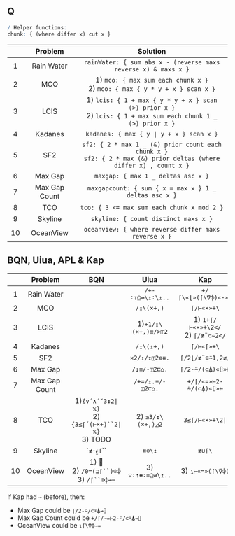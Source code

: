 ## Q

```q
/ Helper functions:
chunk: { (where differ x) cut x }
```

|       |    Problem    |                                                        Solution                                                         |
| :---: | :-----------: | :---------------------------------------------------------------------------------------------------------------------: |
|   1   |  Rain Water   |                             `rainWater: { sum abs x - (reverse maxs reverse x) & maxs x }`                              |
|   2   |      MCO      |                     1) `mco: { max sum each chunk x }` <br> 2) `mco: { max { y * y + x } scan x }`                      |
|   3   |     LCIS      |    1) `lcis: { 1 + max { y * y + x } scan (>) prior x }` <br> 2) `lcis: { 1 + max sum each chunk 1 _ (>) prior x }`     |
|   4   |    Kadanes    |                                        `kadanes: { max { y \| y + x } scan x }`                                         |
|   5   |      SF2      | `sf2: { 2 * max 1 _ (&) prior count each chunk x }` <br> `sf2: { 2 * max (&) prior deltas (where differ x) , count x }` |
|   6   |    Max Gap    |                                           `maxgap: { max 1 _ deltas asc x }`                                            |
|   7   | Max Gap Count |                                  `maxgapcount: { sum { x = max x } 1 _ deltas asc x }`                                  |
|   8   |      TCO      |                                       `tco: { 3 <= max sum each chunk x mod 2 }`                                        |
|   9   |    Skyline    |                                          `skyline: { count distinct maxs x }`                                           |
|  10   |   OceanView   |                                  `oceanview: { where reverse differ maxs reverse x }`                                   |

## BQN, Uiua, APL & Kap

|       |    Problem    |                            BQN                             |        Uiua         |                  Kap                   |                   APL                   |
| :---: | :-----------: | :--------------------------------------------------------: | :-----------------: | :------------------------------------: | :-------------------------------------: |
|   1   |  Rain Water   |                                                            |  `/+-∶↧⍜⇌\↥∶\↥..`   |          `+/⌈\«⌊»(⌈\⍢⌽)«-»⊢`           |                                         |
|   2   |      MCO      |                                                            |     `/↥\(×+,)`      |               `⌈/⊢«×»+\`               |                                         |
|   3   |     LCIS      |                                                            | 1)`+1/↥\(×+,)≡/>◫2` | 1) `1+⌈/⊢«×»+\2</` <br> 2) `⌈/≢¨⊂⍨2</` |                                         |
|   4   |    Kadanes    |                                                            |     `/↥\(↥+,)`      |               `⌈/⊢«⌈»+\`               |                                         |
|   5   |      SF2      |                                                            |    `×2/↥/↧◫2⊜⧻.`    |            `⌈/2⌊/≢¨⊆⍨1,2≠/`            |                                         |
|   6   |    Max Gap    |                                                            |    `/↥≡/-◫2⊏⌂.`     |            `⌈/2-⍨/(⊂⍋)«⌷»⊢`            |                                         |
|   7   | Max Gap Count |                                                            |  `/+=/↥.≡/-◫2⊏⌂.`   |         `+/⌈/«=»⊢2-⍨/(⊂⍋)«⌷»⊢`         |                                         |
|   8   |      TCO      | 1)`{∨´∧´˘3↕2\|𝕩}` <br> 2) `{3≤⌈´(⊢×+)``2\|𝕩}` <br> 3) TODO |  2) `≥3/↥\(×+,)◿2`  |            `3≤⌈/⊢«×»+\2\|`             | 1) `∨/3∧/2\|⊢` <br> 2) `{3≤⌈/≢¨⊆⍨2\|⍵}` |
|   9   |    Skyline    |                          `≠·⍷⌈\``                          |       `⧻⊝\↥`        |                 `≢∪⌈\`                 |                `{≢∪⌈\⍵}`                |
|  10   |   OceanView   |       1) 🚫 <br> 2) `/0=(⊒⌈``)⌾⌽` <br> 3) `/⌈``⌾⌽⊸=`        |  3) `▽∶⇡⧻∶=⍜⇌\↥..`  |            3) `⍸⊢«=»(⌈\⍢⌽)`            |            1) `{¯1+⍸⌽≠⌈\⌽⍵}`            |

If Kap had `⊸` (before), then:
* Max Gap could be `⌈/2-⍨/⊂⍤⍋⊸⌷`
* Max Gap Count could be `+/⌈/⊸=⊢2-⍨/⊂⍤⍋⊸⌷`
* OceanView could be `⍸⌈\⍢⌽⊸=`
